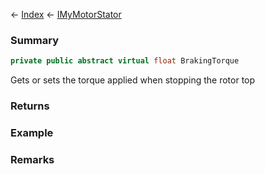 ← [Index](Api-Index) ← [IMyMotorStator](Sandbox.ModAPI.Ingame.IMyMotorStator)

### Summary

```csharp
private public abstract virtual float BrakingTorque
```

Gets or sets the torque applied when stopping the rotor top

### Returns

### Example

### Remarks

